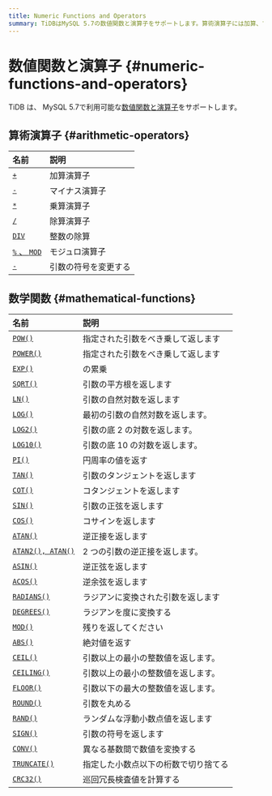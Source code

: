 ```yaml
---
title: Numeric Functions and Operators
summary: TiDBはMySQL 5.7の数値関数と演算子をサポートします。算術演算子には加算、マイナス、乗算、除算、整数の除算、モジュロ演算子、引数の符号を変更する演算子があります。また、数学関数には指数、平方根、対数、三角関数、絶対値、丸め、ランダムな値を返す関数などがあります。これらの関数と演算子はデータベースの計算や処理に役立ちます。
---
```


# 数値関数と演算子 {#numeric-functions-and-operators}

TiDB は、 MySQL 5.7で利用可能な[数値関数と演算子](https://dev.mysql.com/doc/refman/5.7/en/numeric-functions.html)をサポートします。

## 算術演算子 {#arithmetic-operators}

| 名前                                                                                            | 説明         |
| :-------------------------------------------------------------------------------------------- | :--------- |
| [`+`](https://dev.mysql.com/doc/refman/8.0/en/arithmetic-functions.html#operator_plus)        | 加算演算子      |
| [`-`](https://dev.mysql.com/doc/refman/8.0/en/arithmetic-functions.html#operator_minus)       | マイナス演算子    |
| [`*`](https://dev.mysql.com/doc/refman/8.0/en/arithmetic-functions.html#operator_times)       | 乗算演算子      |
| [`/`](https://dev.mysql.com/doc/refman/8.0/en/arithmetic-functions.html#operator_divide)      | 除算演算子      |
| [`DIV`](https://dev.mysql.com/doc/refman/8.0/en/arithmetic-functions.html#operator_div)       | 整数の除算      |
| [`%` 、 `MOD`](https://dev.mysql.com/doc/refman/8.0/en/arithmetic-functions.html#operator_mod) | モジュロ演算子    |
| [`-`](https://dev.mysql.com/doc/refman/8.0/en/arithmetic-functions.html#operator_unary-minus) | 引数の符号を変更する |

## 数学関数 {#mathematical-functions}

| 名前                                                                                                      | 説明                 |
| :------------------------------------------------------------------------------------------------------ | :----------------- |
| [`POW()`](https://dev.mysql.com/doc/refman/8.0/en/mathematical-functions.html#function_pow)             | 指定された引数をべき乗して返します  |
| [`POWER()`](https://dev.mysql.com/doc/refman/8.0/en/mathematical-functions.html#function_power)         | 指定された引数をべき乗して返します  |
| [`EXP()`](https://dev.mysql.com/doc/refman/8.0/en/mathematical-functions.html#function_exp)             | の累乗                |
| [`SQRT()`](https://dev.mysql.com/doc/refman/8.0/en/mathematical-functions.html#function_sqrt)           | 引数の平方根を返します        |
| [`LN()`](https://dev.mysql.com/doc/refman/8.0/en/mathematical-functions.html#function_ln)               | 引数の自然対数を返します       |
| [`LOG()`](https://dev.mysql.com/doc/refman/8.0/en/mathematical-functions.html#function_log)             | 最初の引数の自然対数を返します。   |
| [`LOG2()`](https://dev.mysql.com/doc/refman/8.0/en/mathematical-functions.html#function_log2)           | 引数の底 2 の対数を返します。   |
| [`LOG10()`](https://dev.mysql.com/doc/refman/8.0/en/mathematical-functions.html#function_log10)         | 引数の底 10 の対数を返します。  |
| [`PI()`](https://dev.mysql.com/doc/refman/8.0/en/mathematical-functions.html#function_pi)               | 円周率の値を返す           |
| [`TAN()`](https://dev.mysql.com/doc/refman/8.0/en/mathematical-functions.html#function_tan)             | 引数のタンジェントを返します     |
| [`COT()`](https://dev.mysql.com/doc/refman/8.0/en/mathematical-functions.html#function_cot)             | コタンジェントを返します       |
| [`SIN()`](https://dev.mysql.com/doc/refman/8.0/en/mathematical-functions.html#function_sin)             | 引数の正弦を返します         |
| [`COS()`](https://dev.mysql.com/doc/refman/8.0/en/mathematical-functions.html#function_cos)             | コサインを返します          |
| [`ATAN()`](https://dev.mysql.com/doc/refman/8.0/en/mathematical-functions.html#function_atan)           | 逆正接を返します           |
| [`ATAN2(), ATAN()`](https://dev.mysql.com/doc/refman/8.0/en/mathematical-functions.html#function_atan2) | 2 つの引数の逆正接を返します。   |
| [`ASIN()`](https://dev.mysql.com/doc/refman/8.0/en/mathematical-functions.html#function_asin)           | 逆正弦を返します           |
| [`ACOS()`](https://dev.mysql.com/doc/refman/8.0/en/mathematical-functions.html#function_acos)           | 逆余弦を返します           |
| [`RADIANS()`](https://dev.mysql.com/doc/refman/8.0/en/mathematical-functions.html#function_radians)     | ラジアンに変換された引数を返します  |
| [`DEGREES()`](https://dev.mysql.com/doc/refman/8.0/en/mathematical-functions.html#function_degrees)     | ラジアンを度に変換する        |
| [`MOD()`](https://dev.mysql.com/doc/refman/8.0/en/mathematical-functions.html#function_mod)             | 残りを返してください         |
| [`ABS()`](https://dev.mysql.com/doc/refman/8.0/en/mathematical-functions.html#function_abs)             | 絶対値を返す             |
| [`CEIL()`](https://dev.mysql.com/doc/refman/8.0/en/mathematical-functions.html#function_ceil)           | 引数以上の最小の整数値を返します。  |
| [`CEILING()`](https://dev.mysql.com/doc/refman/8.0/en/mathematical-functions.html#function_ceiling)     | 引数以上の最小の整数値を返します。  |
| [`FLOOR()`](https://dev.mysql.com/doc/refman/8.0/en/mathematical-functions.html#function_floor)         | 引数以下の最大の整数値を返します。  |
| [`ROUND()`](https://dev.mysql.com/doc/refman/8.0/en/mathematical-functions.html#function_round)         | 引数を丸める             |
| [`RAND()`](https://dev.mysql.com/doc/refman/8.0/en/mathematical-functions.html#function_rand)           | ランダムな浮動小数点値を返します   |
| [`SIGN()`](https://dev.mysql.com/doc/refman/8.0/en/mathematical-functions.html#function_sign)           | 引数の符号を返します         |
| [`CONV()`](https://dev.mysql.com/doc/refman/8.0/en/mathematical-functions.html#function_conv)           | 異なる基数間で数値を変換する     |
| [`TRUNCATE()`](https://dev.mysql.com/doc/refman/8.0/en/mathematical-functions.html#function_truncate)   | 指定した小数点以下の桁数で切り捨てる |
| [`CRC32()`](https://dev.mysql.com/doc/refman/8.0/en/mathematical-functions.html#function_crc32)         | 巡回冗長検査値を計算する       |

